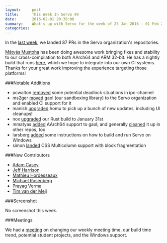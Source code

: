 ```yaml
---
layout:     post
title:      This Week In Servo 49
date:       2016-02-01 20:30:00
summary:    What's up with Servo for the week of 25 Jan 2016 - 01 Feb 2016
categories:
---
```


In the [last week](https://github.com/pulls?page=1&q=is%3Apr+is%3Amerged+closed%3A2016-01-25..2016-02-01+user%3Aservo), we landed 87 PRs in the Servo organization's repositories.

[Mátyás Mustoha](https://github.com/mmatyas) has been doing awesome work bringing fixes and stability to our cross-compilation to both AArch64 and ARM 32-bit. He has a nightly build that runs [here](https://travis-ci.org/mmatyas/servo-nightly), which we hope to integrate into our own CI systems. Thanks for your great work improving the experience targeting those platforms!

###Notable Additions

- pcwalton [removed](https://github.com/servo/ipc-channel/pull/35) some potential deadlock situations in ipc-channel
- ms2ger [moved](https://github.com/servo/saltfs/pull/206) gaol (our sandboxing library) to the Servo organization and enabled CI support for it
- manish [upgraded](https://github.com/servo/saltfs/pull/205) homu to pick up a bunch of new updates, including UI cleanups!
- nox [upgraded](https://github.com/servo/servo/pull/9470) our Rust build to January 31st
- mmatyas [added](https://github.com/servo/gaol/pull/12) AArch64 support to gaol, and generally [cleaned](https://github.com/servo/servo/pull/9447) it up in other repos, too
- larsberg [added](https://github.com/servo/servo/pull/9423) some instructions on how to build and run Servo on Windows
- simon [landed](https://github.com/servo/servo/pull/9170) CSS Multicolumn support with block fragmentation

###New Contributors

- [Adam Casey](https://github.com/adamncasey)
- [Jeff Harrison](https://github.com/His-name-is-Joof)
- [Mathieu Hordesseaux](https://github.com/mathieuh)
- [Michael Rosenberg](https://github.com/doomrobo)
- [Prayag Verma](https://github.com/pra85)
- [Tim van der Meij](https://github.com/timvandermeij)

###Screenshot

No screenshot this week.

###Meetings

We had a [meeting](https://github.com/servo/servo/wiki/Meeting-2016-01-25) on changing our weekly meeting time, our build time trend, potential student projects, and the Windows support.
